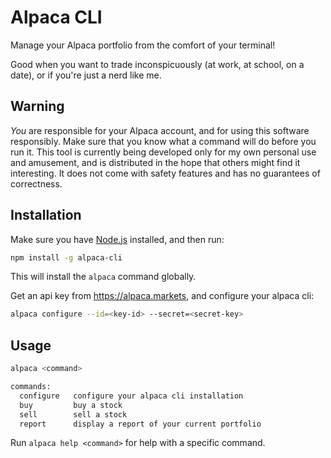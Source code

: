 # Alpaca CLI

Manage your Alpaca portfolio from the comfort of your terminal!

Good when you want to trade inconspicuously (at work, at school, on a date),
or if you're just a nerd like me.

## Warning

_You_ are responsible for your Alpaca account,
and for using this software responsibly.
Make sure that you know what a command will do before you run it.
This tool is currently being developed only for my own personal use and amusement,
and is distributed in the hope that others might find it interesting.
It does not come with safety features and has no guarantees of correctness.

## Installation

Make sure you have [Node.js](https://nodejs.org/) installed,
and then run:

```sh
npm install -g alpaca-cli
```

This will install the `alpaca` command globally.

Get an api key from https://alpaca.markets, and configure your alpaca cli:

```sh
alpaca configure --id=<key-id> --secret=<secret-key>
```

## Usage

```sh
alpaca <command>

commands:
  configure   configure your alpaca cli installation
  buy         buy a stock
  sell        sell a stock
  report      display a report of your current portfolio
```

Run `alpaca help <command>` for help with a specific command.
